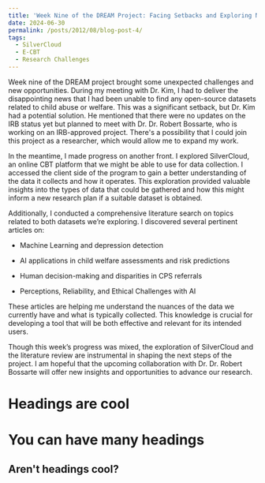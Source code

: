 ```yaml
---
title: 'Week Nine of the DREAM Project: Facing Setbacks and Exploring New Opportunities'
date: 2024-06-30
permalink: /posts/2012/08/blog-post-4/
tags:
  - SilverCloud
  - E-CBT
  - Research Challenges 
---
```

Week nine of the DREAM project brought some unexpected challenges and new opportunities. During my meeting with Dr. Kim, I had to deliver the disappointing news that I had been unable to find any open-source datasets related to child abuse or welfare. This was a significant setback, but Dr. Kim had a potential solution. He mentioned that there were no updates on the IRB status yet but planned to meet with Dr. Dr. Robert Bossarte, who is working on an IRB-approved project. There's a possibility that I could join this project as a researcher, which would allow me to expand my work. 

  

In the meantime, I made progress on another front. I explored SilverCloud, an online CBT platform that we might be able to use for data collection. I accessed the client side of the program to gain a better understanding of the data it collects and how it operates. This exploration provided valuable insights into the types of data that could be gathered and how this might inform a new research plan if a suitable dataset is obtained. 

Additionally, I conducted a comprehensive literature search on topics related to both datasets we’re exploring. I discovered several pertinent articles on: 

- Machine Learning and depression detection 

- AI applications in child welfare assessments and risk predictions 

- Human decision-making and disparities in CPS referrals 

- Perceptions, Reliability, and Ethical Challenges with AI  

These articles are helping me understand the nuances of the data we currently have and what is typically collected. This knowledge is crucial for developing a tool that will be both effective and relevant for its intended users. 

Though this week’s progress was mixed, the exploration of SilverCloud and the literature review are instrumental in shaping the next steps of the project. I am hopeful that the upcoming collaboration with Dr. Dr. Robert Bossarte will offer new insights and opportunities to advance our research. 

Headings are cool
======

You can have many headings
======

Aren't headings cool?
------
